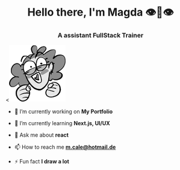 
<h1 align="center">Hello there, I'm Magda 👁️👄👁️</h1> 

<h3 align="center">A assistant FullStack Trainer</h3>

<p align="left"> <<img src="MEE.png" alt="magdacale" width="150px" height="150px"/> </p>


- 🔭 I’m currently working on **My Portfolio**

- 🌱 I’m currently learning **Next.js, UI/UX**

- 💬 Ask me about **react**

- 📫 How to reach me **m.cale@hotmail.de**

- ⚡ Fun fact **I draw a lot**



